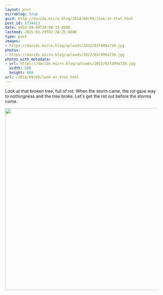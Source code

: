 ```yaml
---
layout: post
microblog: true
guid: http://davids.micro.blog/2014/09/09/look-at-that.html
post_id: 1734413
date: 2014-09-09T20:08:15-0800
lastmod: 2025-01-29T02:28:25-0800
type: post
images:
- https://davids.micro.blog/uploads/2022/03fd99a730.jpg
photos:
- https://davids.micro.blog/uploads/2022/03fd99a730.jpg
photos_with_metadata:
- url: https://davids.micro.blog/uploads/2022/03fd99a730.jpg
  width: 600
  height: 600
url: /2014/09/09/look-at-that.html
---
```

Look at that broken tree, full of rot. When the storm came, the rot gave way to nothingness and the tree broke. Let's get the rot out before the storms come.

<img src="/uploads/2022/03fd99a730.jpg" width="600" height="600" alt="">
